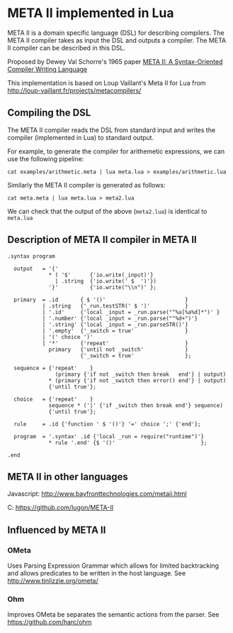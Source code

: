 # META II implemented in Lua

META II is a domain specific language (DSL) for describing compilers. The META
II compiler takes as input the DSL and outputs a compiler. The META II compiler
can be described in this DSL.

Proposed by Dewey Val Schorre's 1965 paper [META II: A Syntax-Oriented Compiler Writing Language](http://www.chilton-computing.org.uk/acl/literature/reports/p025.htm)

This implementation is based on Loup Vaillant's Meta II for Lua from http://loup-vaillant.fr/projects/metacompilers/

## Compiling the DSL
The META II compiler reads the DSL from standard input and writes the compiler (implemented in Lua) to standard output.

For example, to generate the compiler for arithemetic expressions, we can use the following pipeline:

```
cat examples/arithmetic.meta | lua meta.lua > examples/arithmetic.lua
```

Similarly the META II compiler is generated as follows:
```
cat meta.meta | lua meta.lua > meta2.lua
```

We can check that the output of the above (`meta2.lua`) is identical to `meta.lua`


## Description of META II compiler in META II
```
.syntax program

  output   = '{'
             * ( '$'      {'io.write(_input)'}
               | .string  {'io.write(' $  ')'})
             '}'          {'io.write("\\n")' };

  primary  = .id       { $ '()'                         }
           | .string   {'_run.testSTR(' $ ')'           }
           | '.id'     {'local _input = _run.parse("^%a[%a%d]*")' }
           | '.number' {'local _input = _run.parse("^%d+")'}
           | '.string' {'local _input = _run.parseSTR()'}
           | '.empty'  {'_switch = true'                }
           | '(' choice ')'
           | '*'       {'repeat'                        }
             primary   {'until not _switch'             }
                       {'_switch = true'                };

  sequence = {'repeat'    }
               (primary {'if not _switch then break   end'} | output)
             * (primary {'if not _switch then error() end'} | output)
             {'until true'};

  choice   = {'repeat'    }
             sequence * ('|' {'if _switch then break end'} sequence)
             {'until true'};

  rule     = .id {'function ' $ '()'} '=' choice ';' {'end'};

  program  = '.syntax' .id {'local _run = require("runtime")'}
             * rule '.end' {$ '()'                           };

.end
```

## META II in other languages

Javascript: http://www.bayfronttechnologies.com/metaii.html

C: https://github.com/lugon/META-II

## Influenced by META II
### OMeta
Uses Parsing Expression Grammar which allows for limited backtracking and allows predicates to be written in the host language. See http://www.tinlizzie.org/ometa/

### Ohm
Improves OMeta be separates the semantic actions from the parser. See https://github.com/harc/ohm
